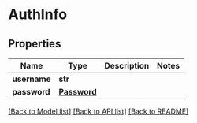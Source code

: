 # AuthInfo

## Properties
Name | Type | Description | Notes
------------ | ------------- | ------------- | -------------
**username** | **str** |  | 
**password** | [**Password**](Password.md) |  | 

[[Back to Model list]](../README.md#documentation-for-models) [[Back to API list]](../README.md#documentation-for-api-endpoints) [[Back to README]](../README.md)


